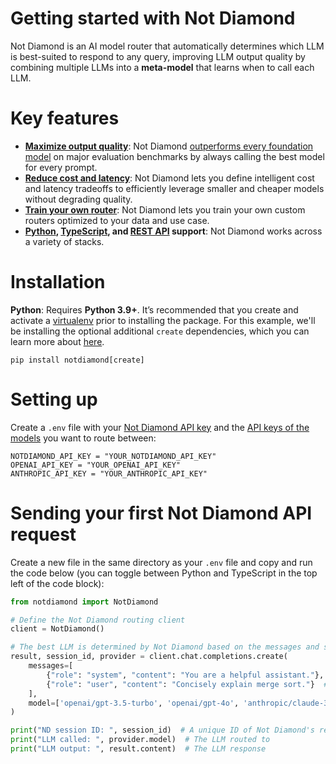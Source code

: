 # Getting started with Not Diamond

Not Diamond is an AI model router that automatically determines which LLM is best-suited to respond to any query, improving LLM output quality by combining multiple LLMs into a **meta-model** that learns when to call each LLM.

# Key features

- **[Maximize output quality](https://notdiamond.readme.io/docs/quickstart)**: Not Diamond [outperforms every foundation model](https://notdiamond.readme.io/docs/benchmark-performance) on major evaluation benchmarks by always calling the best model for every prompt.
- **[Reduce cost and latency](https://notdiamond.readme.io/docs/cost-and-latency-tradeoffs)**: Not Diamond lets you define intelligent cost and latency tradeoffs to efficiently leverage smaller and cheaper models without degrading quality.
- **[Train your own router](https://notdiamond.readme.io/docs/router-training-quickstart)**: Not Diamond lets you train your own custom routers optimized to your data and use case.
- **[Python](https://python.notdiamond.ai/), [TypeScript](https://www.npmjs.com/package/notdiamond), and [REST API](https://notdiamond.readme.io/reference/api-introduction) support**: Not Diamond works across a variety of stacks.

# Installation

**Python**: Requires **Python 3.9+**. It’s recommended that you create and activate a [virtualenv](https://virtualenv.pypa.io/en/latest/) prior to installing the package. For this example, we'll be installing the optional additional `create` dependencies, which you can learn more about [here](https://notdiamond.readme.io/docs/model_select-vs-create).

```shell
pip install notdiamond[create]
```

# Setting up

Create a `.env` file with your [Not Diamond API key](https://app.notdiamond.ai/keys) and the [API keys of the models](https://notdiamond.readme.io/docs/api-keys) you want to route between:

```shell
NOTDIAMOND_API_KEY = "YOUR_NOTDIAMOND_API_KEY"
OPENAI_API_KEY = "YOUR_OPENAI_API_KEY"
ANTHROPIC_API_KEY = "YOUR_ANTHROPIC_API_KEY"
```

# Sending your first Not Diamond API request

Create a new file in the same directory as your `.env` file and copy and run the code below (you can toggle between  Python and TypeScript in the top left of the code block):

```python
from notdiamond import NotDiamond

# Define the Not Diamond routing client
client = NotDiamond()

# The best LLM is determined by Not Diamond based on the messages and specified models
result, session_id, provider = client.chat.completions.create(
    messages=[
        {"role": "system", "content": "You are a helpful assistant."},
        {"role": "user", "content": "Concisely explain merge sort."}  # Adjust as desired
    ],
    model=['openai/gpt-3.5-turbo', 'openai/gpt-4o', 'anthropic/claude-3-5-sonnet-20240620']
)

print("ND session ID: ", session_id)  # A unique ID of Not Diamond's recommendation
print("LLM called: ", provider.model)  # The LLM routed to
print("LLM output: ", result.content)  # The LLM response
```
